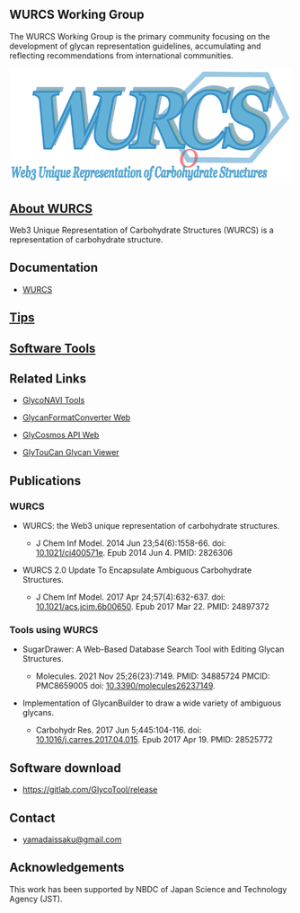 ## WURCS Working Group

The WURCS Working Group is the primary community focusing on the development of glycan representation guidelines, accumulating and reflecting recommendations from international communities.

![Sorbitol](https://github.com/glycoinfo/WURCS/blob/master/docs/logo/WURCS_logo.png?raw=true "WURCS")

## [About WURCS](about.md)

Web3 Unique Representation of Carbohydrate Structures (WURCS) is a representation of carbohydrate structure.

## Documentation
  
  * [WURCS](/doc/WURCS2.md)

## [Tips](tips.md)

## [Software Tools](/tools/)


## Related Links

 * [GlycoNAVI Tools](https://glyconavi.org/Tools/)
 
 * [GlycanFormatConverter Web](https://glyconavi.org/Tools/tool/gfc.php)
 
 * [GlyCosmos API Web](https://glyconavi.org/Tools/tool/cosmos.php)
 
 * [GlyTouCan Glycan Viewer](https://glyconavi.org/Tools/tool/idviewer.php)


## Publications

### WURCS

* WURCS: the Web3 unique representation of carbohydrate structures.
   * J Chem Inf Model. 2014 Jun 23;54(6):1558-66. doi: [10.1021/ci400571e](https://doi.org/10.1021/ci400571e). Epub 2014 Jun 4. PMID: 2826306

* WURCS 2.0 Update To Encapsulate Ambiguous Carbohydrate Structures.
   * J Chem Inf Model. 2017 Apr 24;57(4):632-637. doi: [10.1021/acs.jcim.6b00650](https://doi.org/10.1021/acs.jcim.6b00650). Epub 2017 Mar 22. PMID: 24897372

### Tools using WURCS

* SugarDrawer: A Web-Based Database Search Tool with Editing Glycan Structures.
   * Molecules. 2021 Nov 25;26(23):7149. PMID: 34885724 PMCID: PMC8659005 doi: [10.3390/molecules26237149](https://doi.org/10.3390/molecules26237149). 

* Implementation of GlycanBuilder to draw a wide variety of ambiguous glycans.
   * Carbohydr Res. 2017 Jun 5;445:104-116. doi: [10.1016/j.carres.2017.04.015](https://doi.org/10.1016/j.carres.2017.04.015). Epub 2017 Apr 19. PMID: 28525772

## Software download

* https://gitlab.com/GlycoTool/release

## Contact

* yamadaissaku@gmail.com

## Acknowledgements

This work has been supported by NBDC of Japan Science and Technology Agency (JST).
